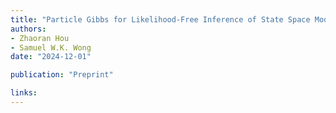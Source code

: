 ```yaml
---
title: "Particle Gibbs for Likelihood-Free Inference of State Space Models with Application to Stochastic Volatilit"
authors:
- Zhaoran Hou
- Samuel W.K. Wong
date: "2024-12-01"

publication: "Preprint"

links:
---
```


